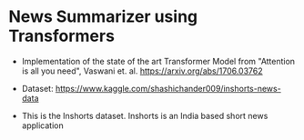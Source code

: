 # News Summarizer using Transformers


- Implementation of the state of the art Transformer Model from "Attention is all you need", Vaswani et. al.
  https://arxiv.org/abs/1706.03762

-  Dataset: https://www.kaggle.com/shashichander009/inshorts-news-data
- This is the Inshorts dataset. Inshorts is an India based short news application
